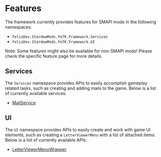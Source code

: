 # Features

The framework currently provides features for SMAPI mods in the following namespaces: 
* `FelixDev.StardewMods.FeTK.Framework.Services`
* `FelixDev.StardewMods.FeTK.Framework.UI`

Note: Some features might also be available for non-SMAPI mods! Please check the specific feature page for more details.

## Services
The `Services` namespace provides APIs to easily accomplish gameplay related tasks, such as creating and adding mails to the game. Below is a list of currently available services:

* [MailService](../Framework/Services/MailService)

## UI
The `UI` namespace provides APIs to easily create and work with game UI elements, such as creating a `LetterViewerMenu` with a list of attached items. Below is a list of currently available APIs:

* [LetterViewerMenuWrapper](../Framework/UI/Menus/LetterViewerMenu/LetterViewerMenuWrapper.cs)
